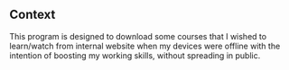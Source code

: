 ## Context
This program is designed to download some courses that I wished to learn/watch from internal website when my devices were offline with the intention of boosting my working skills, without spreading in public.